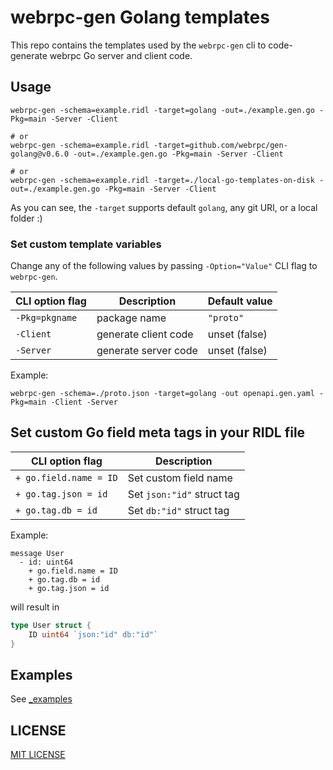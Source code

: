 webrpc-gen Golang templates
===============================

This repo contains the templates used by the `webrpc-gen` cli to code-generate
webrpc Go server and client code.


## Usage

```
webrpc-gen -schema=example.ridl -target=golang -out=./example.gen.go -Pkg=main -Server -Client

# or 
webrpc-gen -schema=example.ridl -target=github.com/webrpc/gen-golang@v0.6.0 -out=./example.gen.go -Pkg=main -Server -Client

# or
webrpc-gen -schema=example.ridl -target=./local-go-templates-on-disk -out=./example.gen.go -Pkg=main -Server -Client
```

As you can see, the `-target` supports default `golang`, any git URI, or a local folder :)

### Set custom template variables
Change any of the following values by passing `-Option="Value"` CLI flag to `webrpc-gen`.

| CLI option flag      | Description                | Default value              |
|----------------------|----------------------------|----------------------------|
| `-Pkg=pkgname`       | package name               | `"proto"`                  |
| `-Client`            | generate client code       | unset (false)              |
| `-Server`            | generate server code       | unset (false)              |

Example:
```
webrpc-gen -schema=./proto.json -target=golang -out openapi.gen.yaml -Pkg=main -Client -Server
```

## Set custom Go field meta tags in your RIDL file

| CLI option flag        | Description                     |
|------------------------|---------------------------------|
| `+ go.field.name = ID` | Set custom field name           |
| `+ go.tag.json = id`   | Set `json:"id"` struct tag      |
| `+ go.tag.db = id`     | Set `db:"id"` struct tag        |

Example:
```ridl
message User
  - id: uint64
    + go.field.name = ID
    + go.tag.db = id
    + go.tag.json = id
```
will result in
```go
type User struct {
	ID uint64 `json:"id" db:"id"`
}
```

## Examples

See [_examples](./_examples)

## LICENSE

[MIT LICENSE](./LICENSE)
